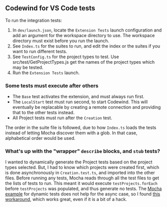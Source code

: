 ## Codewind for VS Code tests

To run the integration tests:
1. In `dev/launch.json`, locate the `Extension Tests` launch configuration and add an argument for the workspace directory to use. The workspace directory must exist before you run the launch.
2. See `Index.ts` for the suites to run, and edit the index or the suites if you want to run different tests.
3. See `TestConfig.ts` for the project types to test. Use src/test/GetProjectTypes.js get the names of the project types which may be tested.
4. Run the `Extension Tests` launch.

### Some tests must execute after others
- The `Base` test activates the extension, and must always run first.
- The `LocalStart` test must run second, to start Codewind. This will eventually be replacable by creating a remote connection and providing that to the other tests instead.
- All Project tests must run after the `Creation` test.

The order in the suite file is followed, due to how `Index.ts` loads the tests instead of letting Mocha discover them with a glob. In that case, alphabetical order would be used.

### What's up with the "wrapper" `describe` blocks, and `stub` tests?

I wanted to dynamically generate the Project tests based on the project types selected. But, I had to know which projects were created first, which is done asynchronously in `Creation.test.ts`, and imported into the other files.
Before running any tests, Mocha reads through all the test files to get the lists of tests to run. This meant it would execute `testProjects.forEach` before `testProjects` was populated, and thus generate no tests.
The [Mocha example](https://mochajs.org/#dynamically-generating-tests) for dynamic tests does not help for the async case, so I found [this workaround](https://stackoverflow.com/questions/22465431/how-can-i-dynamically-generate-test-cases-in-javascript-node/54681623#54681623), which works great, even if it is a bit of a hack.
